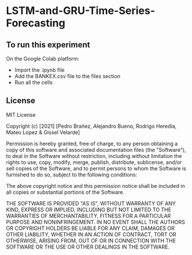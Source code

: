 # LSTM-and-GRU-Time-Series-Forecasting

## To run this experiment
On the Google Colab platform:
- Import the .ipynb file
- Add the BANKEX.csv file to the files section
- Run all the cells

## License

MIT License

Copyright (c) [2021] [Pedro Brañez, Alejandro Bueno, Rodrigo Heredia, Mateo Lopez & Gissel Velarde]

Permission is hereby granted, free of charge, to any person obtaining a copy of this software and associated documentation files (the "Software"), to deal in the Software without restriction, including without limitation the rights to use, copy, modify, merge, publish, distribute, sublicense, and/or sell copies of the Software, and to permit persons to whom the Software is furnished to do so, subject to the following conditions:

The above copyright notice and this permission notice shall be included in all copies or substantial portions of the Software.

THE SOFTWARE IS PROVIDED "AS IS", WITHOUT WARRANTY OF ANY KIND, EXPRESS OR IMPLIED, INCLUDING BUT NOT LIMITED TO THE WARRANTIES OF MERCHANTABILITY, FITNESS FOR A PARTICULAR PURPOSE AND NONINFRINGEMENT. IN NO EVENT SHALL THE AUTHORS OR COPYRIGHT HOLDERS BE LIABLE FOR ANY CLAIM, DAMAGES OR OTHER LIABILITY, WHETHER IN AN ACTION OF CONTRACT, TORT OR OTHERWISE, ARISING FROM, OUT OF OR IN CONNECTION WITH THE SOFTWARE OR THE USE OR OTHER DEALINGS IN THE SOFTWARE.
